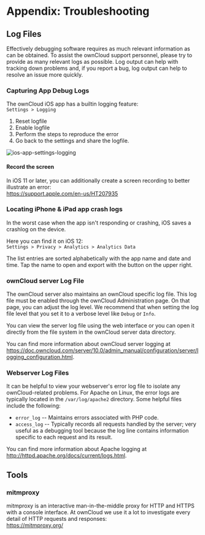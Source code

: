 # Appendix: Troubleshooting

## Log Files

Effectively debugging software requires as much relevant information as can be
obtained. To assist the ownCloud support personnel, please try to provide as
many relevant logs as possible. Log output can help with tracking down
problems and, if you report a bug, log output can help to resolve an issue more
quickly.

### Capturing App Debug Logs

The ownCloud iOS app has a builtin logging feature:  
`Settings > Logging`

1. Reset logfile
2. Enable logfile
3. Perform the steps to reproduce the error
4. Go back to the settings and share the logfile.

![ios-app-settings-logging](https://user-images.githubusercontent.com/214010/48155052-6c1e5b00-e2ca-11e8-9132-39b957a331b0.png)

#### Record the screen

In iOS 11 or later, you can additionally create a screen recording to better illustrate an error:  
https://support.apple.com/en-us/HT207935

### Locating iPhone & iPad app crash logs

In the worst case when the app isn't responding or crashing, iOS saves a crashlog on the device.

Here you can find it on iOS 12:  
`Settings > Privacy > Analytics > Analytics Data`

The list entries are sorted alphabetically with the app name and date and time. Tap the name to open and export with the button on the upper right.

### ownCloud server Log File

The ownCloud server also maintains an ownCloud specific log file. This log file
must be enabled through the ownCloud Administration page. On that page, you can
adjust the log level. We recommend that when setting the log file level that
you set it to a verbose level like `Debug` or `Info`.
  
You can view the server log file using the web interface or you can open it
directly from the file system in the ownCloud server data directory.

You can find more information about ownCloud server logging at
https://doc.owncloud.com/server/10.0/admin_manual/configuration/server/logging_configuration.html.

### Webserver Log Files

It can be helpful to view your webserver's error log file to isolate any
ownCloud-related problems. For Apache on Linux, the error logs are typically
located in the `/var/log/apache2` directory. Some helpful files include the
following:

- `error_log` -- Maintains errors associated with PHP code. 
- `access_log` -- Typically records all requests handled by the server; very
  useful as a debugging tool because the log line contains information specific
  to each request and its result.
  
You can find more information about Apache logging at
http://httpd.apache.org/docs/current/logs.html.

## Tools

### mitmproxy

mitmproxy is an interactive man-in-the-middle proxy for HTTP and HTTPS with a console interface. At ownCloud we use it a lot to investigate every detail of HTTP requests and responses:  
https://mitmproxy.org/
